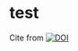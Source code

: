 # test

Cite from [![DOI](https://zenodo.org/badge/646641459.svg)](https://zenodo.org/badge/latestdoi/646641459)

